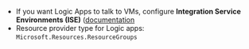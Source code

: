 - If you want Logic Apps to talk to VMs, configure **Integration Service Environments (ISE)** ([documentation](https://docs.microsoft.com/en-us/azure/logic-apps/connect-virtual-network-vnet-isolated-environment-overview)
- Resource provider type for Logic apps: `Microsoft.Resources.ResourceGroups`
